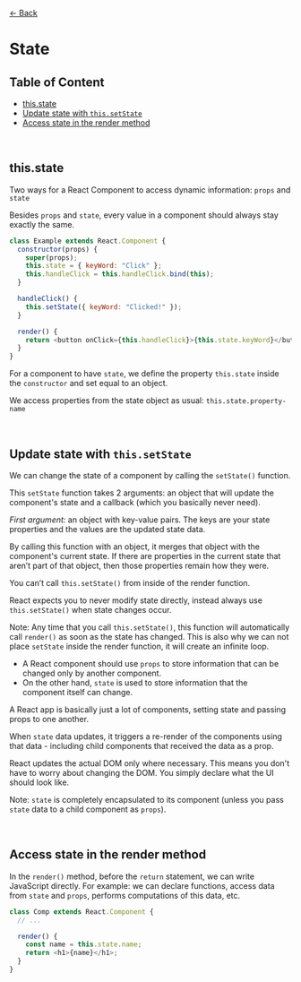 [&larr; Back](./README.md)

# State

## Table of Content

- [this.state](#thisstate)
- [Update state with `this.setState`](#update-state-with-thissetstate)
- [Access state in the render method](#access-state-in-the-render-method)

<br>

## **this.state**

Two ways for a React Component to access dynamic information: `props` and `state`

Besides `props` and `state`, every value in a component should always stay exactly the same.

```js
class Example extends React.Component {
  constructor(props) {
    super(props);
    this.state = { keyWord: "Click" };
    this.handleClick = this.handleClick.bind(this);
  }

  handleClick() {
    this.setState({ keyWord: "Clicked!" });
  }

  render() {
    return <button onClick={this.handleClick}>{this.state.keyWord}</button>;
  }
}
```

For a component to have `state`, we define the property `this.state` inside the `constructor` and set equal to an object.

We access properties from the state object as usual: `this.state.property-name`

<br>

## Update state with `this.setState`

We can change the state of a component by calling the `setState()` function.

This `setState` function takes 2 arguments: an object that will update the component's state and a callback (which you basically never need).

_First argument:_ an object with key-value pairs. The keys are your state properties and the values are the updated state data.

By calling this function with an object, it merges that object with the component's current state. If there are properties in the current state that aren’t part of that object, then those properties remain how they were.

You can’t call `this.setState()` from inside of the render function.

React expects you to never modify state directly, instead always use `this.setState()` when state changes occur.

Note: Any time that you call `this.setState()`, this function will automatically call `render()` as soon as the state has changed. This is also why we can not place `setState` inside the render function, it will create an infinite loop.

- A React component should use `props` to store information that can be changed only by another component.
- On the other hand, `state` is used to store information that the component itself can change.

A React app is basically just a lot of components, setting state and passing props to one another.

When `state` data updates, it triggers a re-render of the components using that data - including child components that received the data as a prop.

React updates the actual DOM only where necessary. This means you don't have to worry about changing the DOM. You simply declare what the UI should look like.

Note: `state` is completely encapsulated to its component (unless you pass `state` data to a child component as `props`).

<br>

## Access state in the render method

In the `render()` method, before the `return` statement, we can write JavaScript directly. For example: we can declare functions, access data from `state` and `props`, performs computations of this data, etc.

```js
class Comp extends React.Component {
  // ...

  render() {
    const name = this.state.name;
    return <h1>{name}</h1>;
  }
}
```

<br>
